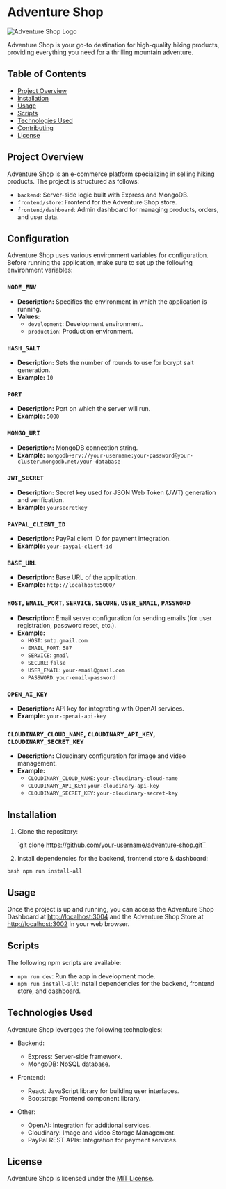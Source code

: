 # Adventure Shop

![Adventure Shop Logo](https://res.cloudinary.com/dhc2luf6h/image/upload/v1703082064/logo_a9yvkc.png)

Adventure Shop is your go-to destination for high-quality hiking products, providing everything you need for a thrilling mountain adventure.

## Table of Contents

- [Project Overview](#project-overview)
- [Installation](#installation)
- [Usage](#usage)
- [Scripts](#scripts)
- [Technologies Used](#technologies-used)
- [Contributing](#contributing)
- [License](#license)

## Project Overview

Adventure Shop is an e-commerce platform specializing in selling hiking products. The project is structured as follows:

- `backend`: Server-side logic built with Express and MongoDB.
- `frontend/store`: Frontend for the Adventure Shop store.
- `frontend/dashboard`: Admin dashboard for managing products, orders, and user data.

## Configuration

Adventure Shop uses various environment variables for configuration. Before running the application, make sure to set up the following environment variables:

### `NODE_ENV`

- **Description:** Specifies the environment in which the application is running.
- **Values:**
  - `development`: Development environment.
  - `production`: Production environment.

### `HASH_SALT`

- **Description:** Sets the number of rounds to use for bcrypt salt generation.
- **Example:** `10`

### `PORT`

- **Description:** Port on which the server will run.
- **Example:** `5000`

### `MONGO_URI`

- **Description:** MongoDB connection string.
- **Example:** `mongodb+srv://your-username:your-password@your-cluster.mongodb.net/your-database`

### `JWT_SECRET`

- **Description:** Secret key used for JSON Web Token (JWT) generation and verification.
- **Example:** `yoursecretkey`

### `PAYPAL_CLIENT_ID`

- **Description:** PayPal client ID for payment integration.
- **Example:** `your-paypal-client-id`

### `BASE_URL`

- **Description:** Base URL of the application.
- **Example:** `http://localhost:5000/`

### `HOST`, `EMAIL_PORT`, `SERVICE`, `SECURE`, `USER_EMAIL`, `PASSWORD`

- **Description:** Email server configuration for sending emails (for user registration, password reset, etc.).
- **Example:**
  - `HOST`: `smtp.gmail.com`
  - `EMAIL_PORT`: `587`
  - `SERVICE`: `gmail`
  - `SECURE`: `false`
  - `USER_EMAIL`: `your-email@gmail.com`
  - `PASSWORD`: `your-email-password`

### `OPEN_AI_KEY`

- **Description:** API key for integrating with OpenAI services.
- **Example:** `your-openai-api-key`

### `CLOUDINARY_CLOUD_NAME`, `CLOUDINARY_API_KEY`, `CLOUDINARY_SECRET_KEY`

- **Description:** Cloudinary configuration for image and video management.
- **Example:**
  - `CLOUDINARY_CLOUD_NAME`: `your-cloudinary-cloud-name`
  - `CLOUDINARY_API_KEY`: `your-cloudinary-api-key`
  - `CLOUDINARY_SECRET_KEY`: `your-cloudinary-secret-key`

## Installation

1. Clone the repository:

   `git clone https://github.com/your-username/adventure-shop.git``

2. Install dependencies for the backend, frontend store & dashboard:

`bash npm run install-all`

## Usage

Once the project is up and running, you can access the Adventure Shop Dashboard at [http://localhost:3004](http://localhost:3004) and the Adventure Shop Store at [http://localhost:3002](http://localhost:3002) in your web browser.

## Scripts

The following npm scripts are available:

- `npm run dev`: Run the app in development mode.
- `npm run install-all`: Install dependencies for the backend, frontend store, and dashboard.

## Technologies Used

Adventure Shop leverages the following technologies:

- Backend:
  - Express: Server-side framework.
  - MongoDB: NoSQL database.

- Frontend:
  - React: JavaScript library for building user interfaces.
  - Bootstrap: Frontend component library.

- Other:
  - OpenAI: Integration for additional services.
  - Cloudinary: Image and video Storage Management.
  - PayPal REST APIs: Integration for payment services.
  

## License

Adventure Shop is licensed under the [MIT License](LICENSE).
